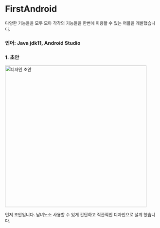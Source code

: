 # FirstAndroid
다양한 기능들을 모두 모아 각각의 기능들을 한번에 이용할 수 있는 어플을 개발했습니다. 
### 언어: Java jdk11, Android Studio

### 1. 초안
<img width="465" alt="디자인 초안" src="https://github.com/EconomyLIM/FirstAndroid/assets/119987898/3d8902b9-23e2-433c-80d3-1190c6a6a4f5">


먼저 초안입니다. 
남녀노소 사용할 수 있게 간단하고 직관적인 디자인으로 설계 했습니다.
